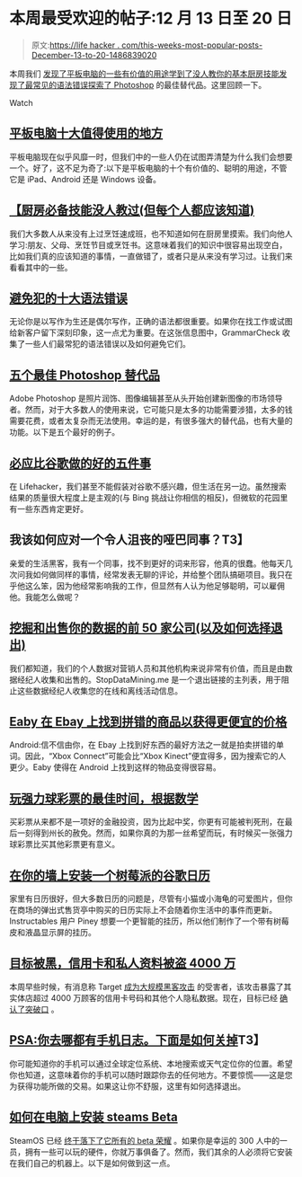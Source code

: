# 本周最受欢迎的帖子:12 月 13 日至 20 日

> 原文:[https://life hacker . com/this-weeks-most-popular-posts-December-13-to-20-1486839020](https://lifehacker.com/this-weeks-most-popular-posts-december-13th-to-20th-1486839020)

本周我们 [发现了平板电脑的一些有价值的用途](https://lifehacker.com/top-10-worthwhile-uses-for-tablets-1480435110)[学到了没人教你的基本厨房技能](http://lifehacker.com/the-essential-kitchen-skills-no-one-taught-but-everyon-1485609388)[发现了最常见的语法错误](http://lifehacker.com/the-top-10-grammar-mistakes-to-avoid-making-1485787315)[探索了 Photoshop](http://lifehacker.com/five-best-photoshop-alternatives-1483312519) 的最佳替代品。这里回顾一下。

Watch

## [平板电脑十大值得使用的地方](http://lifehacker.com/top-10-worthwhile-uses-for-tablets-1480435110)

平板电脑现在似乎风靡一时，但我们中的一些人仍在试图弄清楚为什么我们会想要一个。好了，这不足为奇了:以下是平板电脑的十个有价值的、聪明的用途，不管它是 iPad、Android 还是 Windows 设备。

## [【厨房必备技能没人教过(但每个人都应该知道)](http://lifehacker.com/the-essential-kitchen-skills-no-one-taught-but-everyon-1485609388)

我们大多数人从来没有上过烹饪速成班，也不知道如何在厨房里摸索。我们向他人学习:朋友、父母、烹饪节目或烹饪书。这意味着我们的知识中很容易出现空白，比如我们真的应该知道的事情，一直做错了，或者只是从来没有学习过。让我们来看看其中的一些。

## [避免犯的十大语法错误](http://lifehacker.com/the-top-10-grammar-mistakes-to-avoid-making-1485787315)

无论你是以写作为生还是偶尔写作，正确的语法都很重要。如果你在找工作或试图给新客户留下深刻印象，这一点尤为重要。在这张信息图中，GrammarCheck 收集了一些人们最常犯的语法错误以及如何避免它们。

## [五个最佳 Photoshop 替代品](http://lifehacker.com/five-best-photoshop-alternatives-1483312519)

Adobe Photoshop 是照片润饰、图像编辑甚至从头开始创建新图像的市场领导者。然而，对于大多数人的使用来说，它可能只是太多的功能需要涉猎，太多的钱需要花费，或者太复杂而无法使用。幸运的是，有很多强大的替代品，也有大量的功能。以下是五个最好的例子。

## [必应比谷歌做的好的五件事](http://lifehacker.com/the-best-things-bing-does-better-than-google-1483983630)

在 Lifehacker，我们甚至不能假装对谷歌不感兴趣，但生活在另一边。虽然搜索结果的质量很大程度上是主观的(与 Bing 挑战让你相信的相反)，但微软的花园里有一些东西肯定更好。

## 我该如何应对一个令人沮丧的哑巴同事？T3】

亲爱的生活黑客，我有一个同事，找不到更好的词来形容，他真的很蠢。他每天几次问我如何做同样的事情，经常发表无聊的评论，并给整个团队搞砸项目。我只在乎他这么笨，因为他经常影响我的工作，但显然有人认为他足够聪明，可以雇佣他。我能怎么做呢？

## [挖掘和出售你的数据的前 50 家公司(以及如何选择退出)](http://lifehacker.com/the-top-50-companies-that-mine-and-sell-your-data-and-1482645222)

我们都知道，我们的个人数据对营销人员和其他机构来说非常有价值，而且是由数据经纪人收集和出售的。StopDataMining.me 是一个退出链接的主列表，用于阻止这些数据经纪人收集您的在线和离线活动信息。

## [Eaby 在 Ebay 上找到拼错的商品以获得更便宜的价格](http://lifehacker.com/eaby-finds-misspelled-items-on-ebay-for-cheaper-prices-1482960264)

Android:信不信由你，在 Ebay 上找到好东西的最好方法之一就是拍卖拼错的单词。因此，“Xbox Connect”可能会比“Xbox Kinect”便宜得多，因为搜索它的人更少。Eaby 使得在 Android 上找到这样的物品变得很容易。

## [玩强力球彩票的最佳时间，根据数学](http://lifehacker.com/the-best-time-to-play-the-powerball-lottery-according-1484889171)

买彩票从来都不是一项好的金融投资，因为比起中奖，你更有可能被判死刑，在最后一刻得到州长的赦免。然而，如果你真的为那一丝希望而玩，有时候买一张强力球彩票比买其他彩票更有意义。

## [在你的墙上安装一个树莓派的谷歌日历](http://lifehacker.com/mount-a-raspberry-pi-powered-google-calendar-on-your-wa-1484219113)

家里有日历很好，但大多数日历的问题是，尽管有小猫或小海龟的可爱图片，但你在商场的弹出式售货亭中购买的日历实际上不会随着你生活中的事件而更新。Instructables 用户 Piney 想要一个更智能的挂历，所以他们制作了一个带有树莓皮和液晶显示屏的挂历。

## [目标被黑，信用卡和私人资料被盗 4000 万](http://lifehacker.com/target-hacked-credit-cards-and-private-data-for-40-mil-1486402421)

本周早些时候，有消息称 Target [成为大规模黑客攻击](http://bits.blogs.nytimes.com/2013/12/18/target-looking-into-security-breach/?hp&_r=0) 的受害者，该攻击暴露了其实体店超过 4000 万顾客的信用卡号码和其他个人隐私数据。现在，目标已经 [确认了突破口](http://www.usatoday.com/story/news/nation/2013/12/18/secret-service-target-data-breach/4119337/) 。

## [PSA:你去哪都有手机日志。下面是如何关掉](http://lifehacker.com/psa-your-phone-logs-everywhere-you-go-heres-how-to-t-1486085759)T3】

你可能知道你的手机可以通过全球定位系统、本地搜索或天气定位你的位置。希望你也知道，这意味着你的手机可以随时跟踪你去的任何地方。不要惊慌——这是您为获得功能所做的交易。如果这让你不舒服，这里有如何选择退出。

## [如何在电脑上安装 steams Beta](http://lifehacker.com/how-to-install-steamos-on-your-computer-1484150623)

SteamOS 已经 [终于落下了它所有的 beta 荣耀](https://lifehacker.com/steamos-beta-is-available-for-download-1482911466) 。如果你是幸运的 300 人中的一员，拥有一些可以玩的硬件，你就万事俱备了。然而，我们其余的人必须将它安装在我们自己的机器上。以下是如何做到这一点。